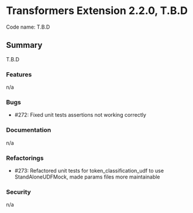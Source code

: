 # Transformers Extension 2.2.0, T.B.D

Code name: T.B.D

## Summary

T.B.D

### Features

n/a

### Bugs

- #272: Fixed unit tests assertions not working correctly

### Documentation

n/a

### Refactorings

- #273: Refactored unit tests for token_classification_udf to use StandAloneUDFMock, made params files more maintainable

### Security

n/a